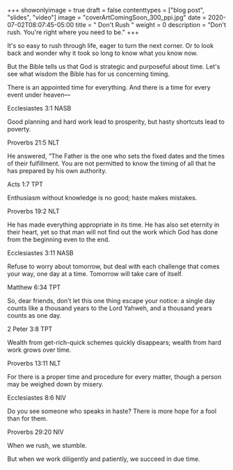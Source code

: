 +++
showonlyimage = true
draft = false
contenttypes = ["blog post", "slides", "video"]
image = "coverArtComingSoon_300_ppi.jpg"
date = 2020-07-02T08:07:45-05:00
title = " Don't Rush "
weight = 0
description = "Don't rush. You're right where you need to be."
+++


It's so easy to rush through life, eager to turn the next corner. Or to look back and wonder why it took so long to know what you know now. 

But the Bible tells us that God is strategic and purposeful about time. Let's see what wisdom the Bible has for us concerning timing.

<div class='bible-text'>There is an appointed time for everything. And there is a time for every event under heaven—
<p class='bible-reference'>Ecclesiastes 3:1 NASB</p>
</div>

<div class='bible-text'>Good planning and hard work lead to prosperity, but hasty shortcuts lead to poverty.
<p class='bible-reference'>Proverbs 21:5 NLT</p>
</div>

<div class='bible-text'>He answered, “The Father is the one who sets the fixed dates and the times of their fulfillment. You are not permitted to know the timing of all that he has prepared by his own authority.
<p class='bible-reference'>Acts 1:7 TPT</p>
</div>

<div class='bible-text'>Enthusiasm without knowledge is no good; haste makes mistakes.
<p class='bible-reference'>Proverbs 19:2 NLT</p>
</div>

<div class='bible-text'>He has made everything appropriate in its time. He has also set eternity in their heart, yet so that man will not find out the work which God has done from the beginning even to the end.
<p class='bible-reference'>Ecclesiastes 3:11 NASB</p>
</div>

<div class='bible-text'>Refuse to worry about tomorrow, but deal with each challenge that comes your way, one day at a time. Tomorrow will take care of itself.
<p class='bible-reference'>Matthew 6:34 TPT</p>
</div>

<div class='bible-text'>So, dear friends, don’t let this one thing escape your notice: a single day counts like a thousand years to the Lord Yahweh, and a thousand years counts as one day.
<p class='bible-reference'>2 Peter 3:8 TPT</p>
</div>

<div class='bible-text'>Wealth from get-rich-quick schemes quickly disappears; wealth from hard work grows over time.
<p class='bible-reference'>Proverbs 13:11 NLT</p>
</div>

<div class='bible-text'>For there is a proper time and procedure for every matter, though a person may be weighed down by misery.
<p class='bible-reference'>Ecclesiastes 8:6 NIV</p>
</div>

<div class='bible-text'>Do you see someone who speaks in haste? There is more hope for a fool than for them.
<p class='bible-reference'>Proverbs 29:20 NIV</p>
</div>

When we rush, we stumble. 

But when we work diligently and patiently, we succeed in due time.